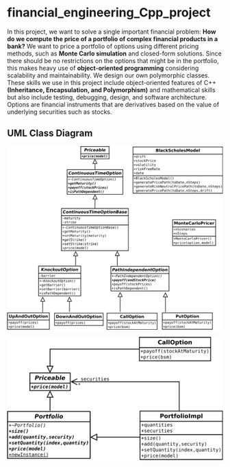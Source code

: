 # financial_engineering_Cpp_project
In this project, we want to solve a single important financial problem: **How do we compute the price of a portfolio of complex financial products in a bank?** We want to price a portfolio of options using
different pricing methods, such as **Monte Carlo simulation** and closed-form solutions. Since there should be no restrictions on the options that might be in the portfolio, this makes heavy use of
**object-oriented programming** considering scalability and maintainability. We design our own polymorphic classes. These skills we use in this project include object-oriented features of
C++ **(Inheritance, Encapsulation, and Polymorphism)** and mathematical skills but also include testing, debugging, design, and software architecture. Options are financial instruments that are
derivatives based on the value of underlying securities such as stocks.

## UML Class Diagram 
![alt text](https://github.com/pcchu30/static/blob/master/images/UML/Portfolio.svg?raw=true)

![alt text](https://github.com/pcchu30/static/blob/master/images/UML/Portfolio2.svg?raw=true)
